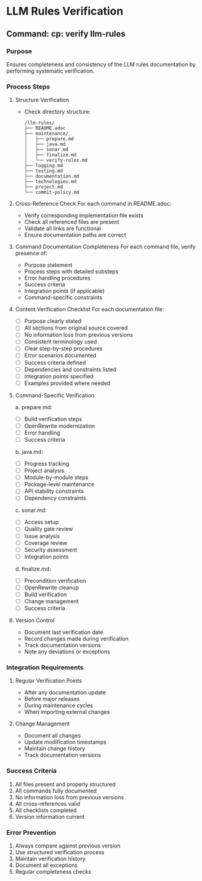 # LLM Rules Verification

## Command: cp: verify llm-rules

### Purpose
Ensures completeness and consistency of the LLM rules documentation by performing systematic verification.

### Process Steps

1. Structure Verification
   - Check directory structure:
     ```
     /llm-rules/
     ├── README.adoc
     ├── maintenance/
     │   ├── prepare.md
     │   ├── java.md
     │   ├── sonar.md
     │   ├── finalize.md
     │   └── verify-rules.md
     ├── logging.md
     ├── testing.md
     ├── documentation.md
     ├── technologies.md
     ├── project.md
     └── commit-policy.md
     ```

2. Cross-Reference Check
   For each command in README.adoc:
   - Verify corresponding implementation file exists
   - Check all referenced files are present
   - Validate all links are functional
   - Ensure documentation paths are correct

3. Command Documentation Completeness
   For each command file, verify presence of:
   - Purpose statement
   - Process steps with detailed substeps
   - Error handling procedures
   - Success criteria
   - Integration points (if applicable)
   - Command-specific constraints

4. Content Verification Checklist
   For each documentation file:
   - [ ] Purpose clearly stated
   - [ ] All sections from original source covered
   - [ ] No information loss from previous versions
   - [ ] Consistent terminology used
   - [ ] Clear step-by-step procedures
   - [ ] Error scenarios documented
   - [ ] Success criteria defined
   - [ ] Dependencies and constraints listed
   - [ ] Integration points specified
   - [ ] Examples provided where needed

5. Command-Specific Verification

   a. prepare.md:
      - [ ] Build verification steps
      - [ ] OpenRewrite modernization
      - [ ] Error handling
      - [ ] Success criteria

   b. java.md:
      - [ ] Progress tracking
      - [ ] Project analysis
      - [ ] Module-by-module steps
      - [ ] Package-level maintenance
      - [ ] API stability constraints
      - [ ] Dependency constraints

   c. sonar.md:
      - [ ] Access setup
      - [ ] Quality gate review
      - [ ] Issue analysis
      - [ ] Coverage review
      - [ ] Security assessment
      - [ ] Integration points

   d. finalize.md:
      - [ ] Precondition verification
      - [ ] OpenRewrite cleanup
      - [ ] Build verification
      - [ ] Change management
      - [ ] Success criteria

6. Version Control
   - Document last verification date
   - Record changes made during verification
   - Track documentation versions
   - Note any deviations or exceptions

### Integration Requirements

1. Regular Verification Points
   - After any documentation update
   - Before major releases
   - During maintenance cycles
   - When importing external changes

2. Change Management
   - Document all changes
   - Update modification timestamps
   - Maintain change history
   - Track documentation versions

### Success Criteria
1. All files present and properly structured
2. All commands fully documented
3. No information loss from previous versions
4. All cross-references valid
5. All checklists completed
6. Version information current

### Error Prevention
1. Always compare against previous version
2. Use structured verification process
3. Maintain verification history
4. Document all exceptions
5. Regular completeness checks
